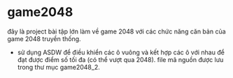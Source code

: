 # game2048
đây là project bài tập lớn làm về game 2048 với các chức năng căn bản của game 2048 truyền thống.
* sử dụng ASDW để điều khiển các ô vuông và kết hợp các ô với nhau để đạt được điểm số tối đa (có thể vượt qua 2048).
file mã nguồn được lưu trong thư mục game2048_2.
